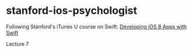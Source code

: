 # stanford-ios-psychologist
Following Stanford's iTunes U course on Swift: [Developing iOS 8 Apps with Swift](https://itunes.apple.com/us/course/developing-ios-8-apps-swift/id961180099)

Lecture 7
